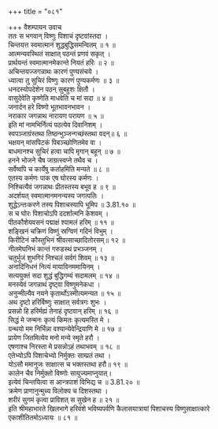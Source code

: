 +++
title = "०८१"

+++
वैशम्पायन उवाच  
ततः स भगवान् विष्णुः पिशाचं दृष्टवांस्तदा ।  
चिन्तयत्त स्वमात्मानं शुद्धबुद्धिसमन्वितम् ॥ १ ॥  
आत्मन्यवस्थितं साक्षात् पठन्तं प्रणवं सकृत् ।  
प्रार्थयन्तं स्वमात्मानमेकान्ते नियतं हरिः ॥ २ ॥  
अचिन्तयज्जगन्नाथः कारणं पुण्यसंचये ।  
ध्यात्वा तु सुचिरं विष्णुः कारणं पुण्यकर्मणः ॥ ३ ॥  
धनदस्योपदेशेन पठन् सुबहुशः क्षितौ ।  
वासुदेवेति कृष्णेति माधवेति च मां सदा ॥ ४ ॥  
जनार्दन हरे विष्णो भूतभावनभावन ।  
नराकार जगन्नाथ नारायण परायण ॥ ५ ॥  
इति मां नामभिर्नित्यं पठत्येव दिवानिशम् ।  
स्वपञ्जाग्रंस्तथा तिष्ठन्भुञ्जन्गच्छंस्तथा वदन्॥ ६ ॥  
भक्षयन् मांसपिटकं पिबञ्च्छोणितमेव वा ।  
बाधमानश्च सुचिरं हत्वा चापि मृगान् बहून् ॥ ७ ॥  
हनने भोजने चैष जाग्रत्स्वप्ने तथैव च ।  
सर्वेष्वपि च कार्येषु कर्ताहमिति मन्यते ॥ ८ ॥  
एतस्य कर्मणः पाक एष घोरस्य कर्मणः ।  
निश्चित्यैवं जगन्नाथः प्रीतस्तस्य बभूव ह ॥ ९ ॥  
अदर्शयत् स्वमात्मानमनन्यस्य जगत्पतिः ।  
शुद्धेऽन्तःकरणे तस्य पिशाचस्यापि भूमिप ॥ 3.81.१० ॥  
स च घोरः पिशाचोऽपि ददर्शात्मनि केशवम् ।  
पीतकौशेयवसनं पद्माक्षं श्यामलं हरिम् ॥ ११ ॥  
शङ्खिनं चक्रिणं विष्णुं स्रग्विणं गदिनं विभुम् ।  
किरीटिनं कौस्तुभिनं श्रीवत्साच्छादितोरसम्॥ १२ ॥  
नीलमेघनिभं कान्तं गरुडस्थं प्रभञ्जनम् ।  
चतुर्भुजं शुभगिरं निश्चलं सर्वगं शिवम् ॥ १३ ॥  
अनादिनिधनं नित्यं मायाविनममायिनम् ।  
सत्ययुक्तं सदा शुद्धं बुद्धिगम्यं सदामलम् ॥ १४ ॥  
मनस्येवं जगन्नाथं दृष्ट्वा विष्णुमनेकधा ।  
अनुन्मील्यैव नयने कृतार्थोऽस्मीत्यमन्यत ॥ १५ ॥  
अथ दृष्टो हरिर्विष्णुः साक्षात् सर्वत्रगः शुभः ।  
प्रसन्नो हि हरिर्मह्यं तेनाहं दृष्टवान् हरिम् ॥ १६ ॥  
सिद्धं मे जन्मनः कृत्यं किमतः कृत्यमस्ति मे ।  
ग्रन्थयो मम निर्भिन्ना वश्यान्येवेन्द्रियाणि मे ॥ १७ ॥  
प्रायेण जितमित्येव मनो मन्ये स्मृते हरौ ।  
एषणाश्च निरस्ता मे प्रसन्नोऽहं तथाभवम् ॥ १८ ॥  
एतेभ्योऽपि पिशाचेभ्यो निर्मुक्तः साम्प्रतं तथा ।  
योऽसौ ममानुजः साक्षात्स च भक्तस्तथा हरौ॥ १९ ॥  
कालेन चैव निर्मुक्तो विष्णोः सायुज्यमाप्नुयात्।  
इत्येवं चिन्तयित्वा स आन्त्रपाशं विभिद्य च ॥ 3.81.२० ॥  
क्रमेण प्राणानुन्मुच्य विलोक्य च दिशस्तथा ।  
शरीरं सुगमं कृत्वा प्राविशत् स सुखेन ह ॥ २१ ॥  
इति श्रीमहाभारते खिलभागे हरिवंशे भविष्यपर्वणि कैलासयात्रायां पिशाचस्य विष्णुसाक्षात्कारे एकाशीतितमोऽध्यायः ॥ ८१ ॥